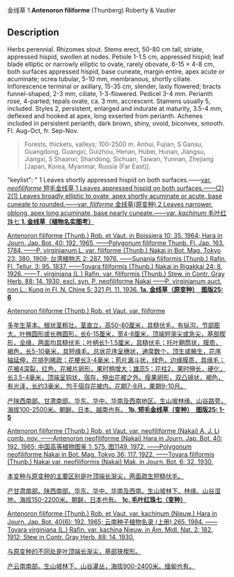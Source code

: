 金线草
1.**Antenoron filiforme** (Thunberg) Roberty & Vautier

## Description
Herbs perennial. Rhizomes stout. Stems erect, 50-80 cm tall, striate, appressed hispid, swollen at nodes. Petiole 1-1.5 cm, appressed hispid; leaf blade elliptic or narrowly elliptic to ovate, rarely obovate, 6-15 × 4-8 cm, both surfaces appressed hispid, base cuneate, margin entire, apex acute or acuminate; ocrea tubular, 5-10 mm, membranous, shortly ciliate. Inflorescence terminal or axillary, 15-35 cm, slender, laxly flowered; bracts funnel-shaped, 2-3 mm, ciliate, 1-3-flowered. Pedicel 3-4 mm. Perianth rose, 4-parted; tepals ovate, ca. 3 mm, accrescent. Stamens usually 5, included. Styles 2, persistent, enlarged and indurate at maturity, 3.5-4 mm, deflexed and hooked at apex, long exserted from perianth. Achenes included in persistent perianth, dark brown, shiny, ovoid, biconvex, smooth. Fl. Aug-Oct, fr. Sep-Nov.


> Forests, thickets, valleys; 100-2500 m. Anhui, Fujian, S Gansu, Guangdong, Guangxi, Guizhou, Henan, Hubei, Hunan, Jiangsu, Jiangxi, S Shaanxi, Shandong, Sichuan, Taiwan, Yunnan, Zhejiang [Japan, Korea, Myanmar, Russia (Far East)].

  "keylist": "
1 Leaves shortly appressed hispid on both surfaces.——<a href='/info/Antenoron filiforme var. neofiliforme?t=foc'>var. *neofiliforme* 短毛金线草
1 Leaves appressed hispid on both surfaces.——(2)
2(1) Leaves broadly elliptic to ovate, apex shortly acuminate or acute, base cuneate to rounded.——<a href='/info/Antenoron filiforme var. filiforme?t=foc'>var. *filiforme* 金线草(原变种)
2 Leaves narrower, oblong, apex long acuminate, base nearly cuneate.——<a href='/info/Antenoron filiforme var. kachinum?t=foc'>var. *kachinum* 毛叶红珠七
**1. 金线草（植物名实图考）**

Antenoron filiforme (Thunb.) Rob. et Vaut. in Boissiera 10: 35. 1964; Hara in Journ. Jap. Bot. 40: 192. 1965. ——Polygonum filiforme Thunb. Fl. Jap. 163. 1784. ——P. virginianum L. var. filiforme (Thunb.) Nakai in Bot. Mag. Tokyo 23: 380. 1909; 台湾植物志 2: 287. 1976. ——Sunania filiformis (Thunb.) Rafin. Fl. Tellur. 3: 95. 1837. ——Tovara filiformis (Thunb.) Nakai in Rigakkai 24: 8. 1926. ——T. virginiana (L.) Rafin. var. filiformis (Thunb.) Stew. in Contr. Gray Herb. 88: 14. 1930, excl. syn. P. neofiliforme Nakai ——P. virginianum auct. non L.: Kung in Fl. N. Chine 5: 321 Pl. 11. 1936.
**1a. 金线草（原变种）　图版25: 6**

Antenoron filiforme (Thunb.) Rob. et Vaut. var. filiforme

多年生草本。根状茎粗壮。茎直立，高50-80厘米，具糙伏毛，有纵沟，节部膨大。叶椭圆形或长椭圆形，长6-15厘米，宽4-8厘米，顶端短渐尖或急尖，基部楔形，全缘，两面均具糙伏毛；叶柄长1-1.5厘米，具糙伏毛；托叶鞘筒状，膜质，褐色，长5-10毫米，具短缘毛。总状花序呈穗状，通常数个，顶生或腋生，花序轴延伸，花排列稀疏；花梗长3-4毫米；苞片漏斗状，绿色，边缘膜质，具缘毛；花被4深裂，红色，花被片卵形，果时稍增大；雄蕊5；花柱2，果时伸长，硬化，长3.5-4毫米，顶端呈钩状，宿存，伸出花被之外。瘦果卵形，双凸镜状，褐色，有光泽，长约3毫米，包于宿存花被内。花期7-8月，果期9-10月。

产陕西南部、甘肃南部、华东、华中、华南及西南地区。生山坡林缘、山谷路旁，海拔100-2500米。朝鲜、日本、越南也有。
**1b. 短毛金线草（变种）　图版25: 1-5**

Antenoron filiforme (Thunb.) Rob. et Vaut. var. neofiliforme (Nakai) A. J. Li comb. nov. ——Antenoron neofiliforme (Nakai) Hara in Journ. Jap. Bot. 40: 192. 1965; 中国高等植物图鉴 1: 575. 图1149. 1972. ——Polygonum neofiliforme Nakai in Bot. Mag. Tokyo 36: 117. 1922. ——Tovara filiformis (Thunb.) Nakai var. neofiliformis (Nakai) Mak. in Journ. Bot. 6: 32. 1930.

本变种与原变种的主要区别是叶顶端长渐尖，两面疏生短糙伏毛。

产甘肃南部、陕西南部、华东、华中、华南及西南。生山坡林下、林缘、山谷湿地，海拔150-2200米。朝鲜、日本也有。
**1c. 毛叶红珠七（变种）**

Antenoron filiforme (Thunb.) Rob. et Vaut. var. kachinum (Nieuw.) Hara in Journ. Jap. Bot. 40(6): 192. 1965; 云南种子植物名录 (上册) 265. 1984. ——Tovara virginiana (L.) Rafin. var. kachina Nieuw. in Am. Midl. Nat. 2: 182. 1912; Stew in Contr. Gray Herb. 88: 14. 1930.

与原变种的不同处是叶顶端长渐尖，基部狭楔形。

产云南南部。生山坡林下、山谷灌丛，海拔900-2400米。缅甸也有。

